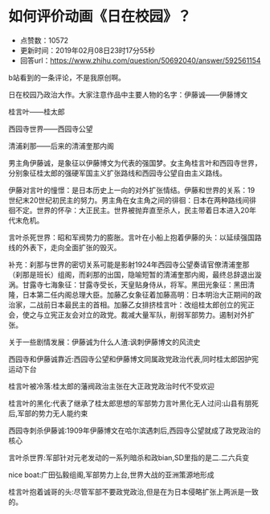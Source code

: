 # 如何评价动画《日在校园》？
- 点赞数：10572
- 更新时间：2019年02月08日23时17分55秒
- 回答url：https://www.zhihu.com/question/50692040/answer/592561154
<body>
 <p data-pid="YXCg1f5I">b站看到的一条评论，不是我原创啊。</p>
 <p data-pid="mMt45uPO">日在校园乃政治大作。大家注意作品中主要人物的名字：伊藤诚——伊藤博文</p>
 <p data-pid="7DkWDuF1">桂言叶——桂太郎</p>
 <p data-pid="L5cmAFLm">西园寺世界——西园寺公望</p>
 <p data-pid="7gJtRiLR">清浦刹那——后来的清浦奎那内阁</p>
 <p data-pid="tkubsJXi">男主角伊藤诚，是象征以伊藤博文为代表的强国梦。女主角桂言叶和西园寺世界，分别象征桂太郎的强硬军国主义扩张路线和西园寺公望自由主义路线。</p>
 <p data-pid="aBokpQx-">伊藤对言叶的憧憬：是日本历史上一向的对外扩张情结。伊藤和世界的关系：19世纪末20世纪初民主的努力。男主角在女主角之间的徘徊：日本在两种路线间徘徊不定。世界的怀孕：大正民主。世界被抛弃直至杀人，民主带着日本进入20年代末危机。</p>
 <p data-pid="gnQ1r0Dn">言叶杀死世界：昭和军阀势力的膨胀。言叶在小船上抱着伊藤的头：以延续强国路线的外表下，走向全面扩张的毁灭。</p>
 <p data-pid="jnhwB39r">补充：刹那与世界的密切关系可能是影射1924年西园寺公望奏请官僚清浦奎那（刹那是班长）组阁，而刹那的出国，隐喻短暂的清浦奎那内阁，最终总辞退出漩涡。甘露寺七海象征：甘露寺受长，天皇贴身侍从，将军。黑田光象征：黑田清隆，日本第二任内阁总理大臣。加藤乙女象征着加藤高明：日本明治大正期间的政治家，二战前日本最民主的首相。加藤乙女排挤桂言叶：改组桂太郎创立的宪正会，使之与立宪正友会对立的政党。裁减大量军队，削弱军部势力。遏制对外扩张。</p>
 <p data-pid="xKrScfoe">关于一些剧情发展：伊藤诚为什么人渣:讽刺伊藤博文的风流史</p>
 <p data-pid="ROx8AWbq">西园寺和伊藤诚靠近:西园寺公望和伊藤博文同属政党政治代表,同时桂太郎因护宪运动下台</p>
 <p data-pid="4q_ljcAK">桂言叶被冷落:桂太郎的藩阀政治主张在大正政党政治时代不受欢迎</p>
 <p data-pid="chzAoF2l">桂言叶的黑化:代表了继承了桂太郎思想的军部势力言叶黑化无人过问:山县有朋死后,军部的势力无人能约束</p>
 <p data-pid="o92UB2KE">西园寺刺杀伊藤诚:1909年伊藤博文在哈尔滨遇刺后,西园寺公望就成了政党政治的核心</p>
 <p data-pid="V2F5DDKd">言叶杀世界:军部针对元老发动的一系列暗杀和政bian,SD里指的是二.二六兵变</p>
 <p data-pid="BtTcERl-">nice boat:广田弘毅组阁,军部势力上台,世界大战的亚洲策源地形成</p>
 <p data-pid="ZeslYYvW">桂言叶抱着诚哥的头:尽管军部不要政党政治,但是在为日本侵略扩张上两派是一致的。</p>
</body>